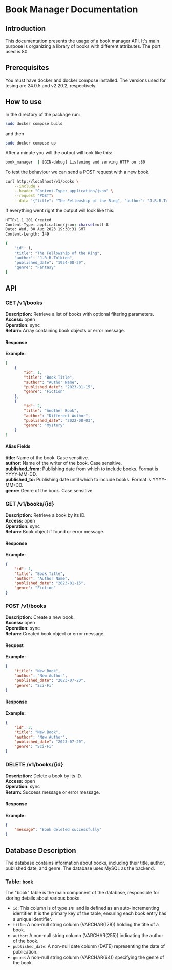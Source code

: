 
# Book Manager Documentation

## Introduction

This documentation presents the usage of a book manager API. It's main purpose is organizing a library of books with different attributes. The port used is 80.

## Prerequisites

You must have docker and docker compose installed. The versions used for tesing are 24.0.5 and v2.20.2, respectively.

## How to use

In the directory of the package run:

```bash
sudo docker compose build
```

and then

```bash
sudo docker compose up
```

After a minute you will the output will look like this:
```bash
book_manager  | [GIN-debug] Listening and serving HTTP on :80
```

To test the behaviour we can send a POST request with a new book.

```bash
curl http://localhost/v1/books \
    --include \
    --header "Content-Type: application/json" \
    --request "POST"\
    --data '{"title": "The Fellowship of the Ring", "author": "J.R.R.Tolkien", "published_date": "1954-08-29", "Genre": "Fantasy"}'
```

If everything went right the output will look like this:

```bash
HTTP/1.1 201 Created
Content-Type: application/json; charset=utf-8
Date: Wed, 30 Aug 2023 19:30:31 GMT
Content-Length: 149

{
    "id": 1,
    "title": "The Fellowship of the Ring",
    "author": "J.R.R.Tolkien",
    "published_date": "1954-08-29",
    "genre": "Fantasy"
}
```

## API

### GET /v1/books

**Description:** Retrieve a list of books with optional filtering parameters.  
**Access:** open  
**Operation:** sync  
**Return:** Array containing book objects or error message.

#### Response

**Example:**

```json
[
    {
        "id": 1,
        "title": "Book Title",
        "author": "Author Name",
        "published_date": "2023-01-15",
        "genre": "Fiction"
    },
    {
        "id": 2,
        "title": "Another Book",
        "author": "Different Author",
        "published_date": "2022-08-03",
        "genre": "Mystery"
    }
]
```

#### Alias Fields

**title:** Name of the book. Case sensitive.  
**author:** Name of the writer of the book. Case sensitive.  
**published_from:** Publishing date from which to include books. Format is YYYY-MM-DD.  
**published_to:** Publishing date until which to include books. Format is YYYY-MM-DD.  
**genre:** Genre of the book. Case sensitive.


### GET /v1/books/{id}

**Description:** Retrieve a book by its ID.  
**Access:** open  
**Operation:** sync  
**Return:** Book object if found or error message.

#### Response

**Example:**

```json
{
    "id": 1,
    "title": "Book Title",
    "author": "Author Name",
    "published_date": "2023-01-15",
    "genre": "Fiction"
}
```

### POST /v1/books

**Description:** Create a new book.  
**Access:** open  
**Operation:** sync  
**Return:** Created book object or error message.  

#### Request

**Example:**

```json
{
    "title": "New Book",
    "author": "New Author",
    "published_date": "2023-07-20",
    "genre": "Sci-Fi"
}
```
#### Response

**Example:**

```json
{
    "id": 3,
    "title": "New Book",
    "author": "New Author",
    "published_date": "2023-07-20",
    "genre": "Sci-Fi"
}
```

### DELETE /v1/books/{id}

**Description:** Delete a book by its ID.  
**Access:** open  
**Operation:** sync  
**Return:** Success message or error message.

#### Response

**Example:**

```json
{
    "message": "Book deleted successfully"
}
```

## Database Description

The database contains information about books, including their title, author, published date, and genre. The database uses MySQL as the backend.

### Table: `book`

The "book" table is the main component of the database, responsible for storing details about various books.

- `id`: This column is of type `INT` and is defined as an auto-incrementing identifier. It is the primary key of the table, ensuring each book entry has a unique identifier.
- `title`: A non-null string column (VARCHAR(128)) holding the title of a book.
- `author`: A non-null string column (VARCHAR(255)) indicating the author of the book.
- `published_date`: A non-null date column (DATE) representing the date of publication.
- `genre`: A non-null string column (VARCHAR(64)) specifying the genre of the book.

